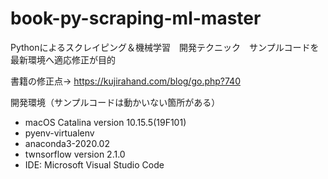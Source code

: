 # book-py-scraping-ml-master
Pythonによるスクレイピング＆機械学習　開発テクニック　サンプルコードを最新環境へ適応修正が目的

書籍の修正点→ https://kujirahand.com/blog/go.php?740

開発環境（サンプルコードは動かいない箇所がある）
 - macOS Catalina version 10.15.5(19F101)
 - pyenv-virtualenv
 - anaconda3-2020.02
 - twnsorflow version 2.1.0
 - IDE: Microsoft Visual Studio Code
